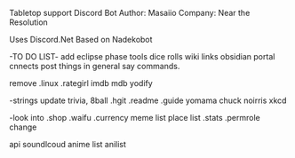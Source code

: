 Tabletop support Discord Bot
Author: Masaiio
Company: Near the Resolution

Uses Discord.Net
Based on Nadekobot

-TO DO LIST-
add 
eclipse phase tools 
dice rolls 
wiki links
obsidian portal cnnects 
post things in general  say commands. 

remove .linux .rategirl 
imdb mdb yodify

-strings 
update trivia, 8ball 
.hgit .readme .guide 
yomama chuck noirris
xkcd

-look into 
.shop
.waifu 
.currency 
meme list 
place list 
.stats 
.permrole change 

api 
soundlcoud 
anime list 
anilist 
